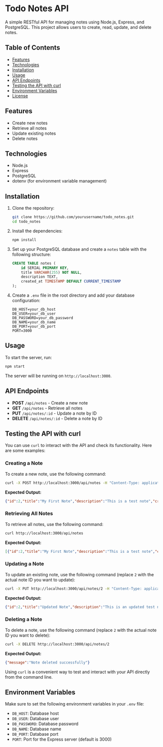 # Todo Notes API

A simple RESTful API for managing notes using Node.js, Express, and PostgreSQL. This project allows users to create, read, update, and delete notes.

## Table of Contents

- [Features](#features)
- [Technologies](#technologies)
- [Installation](#installation)
- [Usage](#usage)
- [API Endpoints](#api-endpoints)
- [Testing the API with curl](#testing-the-api-with-curl)
- [Environment Variables](#environment-variables)
- [License](#license)

## Features

- Create new notes
- Retrieve all notes
- Update existing notes
- Delete notes

## Technologies

- Node.js
- Express
- PostgreSQL
- dotenv (for environment variable management)

## Installation

1. Clone the repository:
   ```bash
   git clone https://github.com/yourusername/todo_notes.git
   cd todo_notes
   ```

2. Install the dependencies:
   ```bash
   npm install
   ```

3. Set up your PostgreSQL database and create a `notes` table with the following structure:
   ```sql
   CREATE TABLE notes (
       id SERIAL PRIMARY KEY,
       title VARCHAR(255) NOT NULL,
       description TEXT,
       created_at TIMESTAMP DEFAULT CURRENT_TIMESTAMP
   );
   ```

4. Create a `.env` file in the root directory and add your database configuration:
   ```plaintext
   DB_HOST=your_db_host
   DB_USER=your_db_user
   DB_PASSWORD=your_db_password
   DB_NAME=your_db_name
   DB_PORT=your_db_port
   PORT=3000
   ```

## Usage

To start the server, run:
```bash
npm start
```

The server will be running on `http://localhost:3000`.

## API Endpoints

- **POST** `/api/notes` - Create a new note
- **GET** `/api/notes` - Retrieve all notes
- **PUT** `/api/notes/:id` - Update a note by ID
- **DELETE** `/api/notes/:id` - Delete a note by ID

## Testing the API with curl

You can use `curl` to interact with the API and check its functionality. Here are some examples:

### Creating a Note

To create a new note, use the following command:

```bash
curl -X POST http://localhost:3000/api/notes -H "Content-Type: application/json" -d '{"title": "My First Note", "description": "This is a test note"}'
```

**Expected Output:**
```json
{"id":2,"title":"My First Note","description":"This is a test note","created_at":"2025-01-29T20:49:50.233Z"}
```

### Retrieving All Notes

To retrieve all notes, use the following command:

```bash
curl http://localhost:3000/api/notes
```

**Expected Output:**
```json
[{"id":2,"title":"My First Note","description":"This is a test note","created_at":"2025-01-29T20:49:50.233Z"}]
```

### Updating a Note

To update an existing note, use the following command (replace `2` with the actual note ID you want to update):

```bash
curl -X PUT http://localhost:3000/api/notes/2 -H "Content-Type: application/json" -d '{"title": "Updated Note", "description": "This is an updated test note"}'
```

**Expected Output:**
```json
{"id":2,"title":"Updated Note","description":"This is an updated test note","created_at":"2025-01-29T20:49:50.233Z"}
```

### Deleting a Note

To delete a note, use the following command (replace `2` with the actual note ID you want to delete):

```bash
curl -X DELETE http://localhost:3000/api/notes/2
```

**Expected Output:**
```json
{"message":"Note deleted successfully"}
```

Using `curl` is a convenient way to test and interact with your API directly from the command line.

## Environment Variables

Make sure to set the following environment variables in your `.env` file:

- `DB_HOST`: Database host
- `DB_USER`: Database user
- `DB_PASSWORD`: Database password
- `DB_NAME`: Database name
- `DB_PORT`: Database port
- `PORT`: Port for the Express server (default is 3000)
